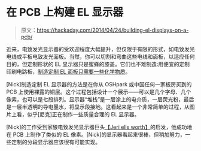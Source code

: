 # 在 PCB 上构建 EL 显示器

> 原文：<https://hackaday.com/2014/04/24/building-el-displays-on-a-pcb/>

近来，电致发光显示器的受欢迎程度大幅提升，但仅限于有限的形式，如电致发光电线或平板电致发光面板。当然，你可以切割和弯曲这些电线和面板，以适应任何目的，但定制形状的 EL 显示器只是蜜蜂的膝盖。它们也不难制造:用便宜的定制印刷电路板，[制造定制 EL 面板只需要一些化学物质](http://www.fetchmodus.org/projects/el/index.html)。

[Nick]制造定制 EL 显示器的方法是在你从 OSHpark 或中国任何一家板房买到的 PCB 上使用裸露的铜层。这个过程包括设计一个展示——可以是几个字母、几个像素，也可以是七段排列。显示器“堆栈”是一层涂上的电介质，一层荧光粉，最后是一层半透明的导电墨水，将显示段接地。这看起来是一个非常简单的过程，从图片上看，似乎[尼克]正在制作一些质量合理的 EL 显示器。

[Nick]的工作受到家酿电致发光显示器巨头[【Jeri ells worth】](http://hackaday.com/2010/08/25/el-wire-make-it-connect-it-power-it/)的启发，他成功地在 PCB 上制作了类似的 EL 像素。[Nick]的显示器看起来很棒，但稍加努力，一些定制的分段显示器应该很有可能实现。